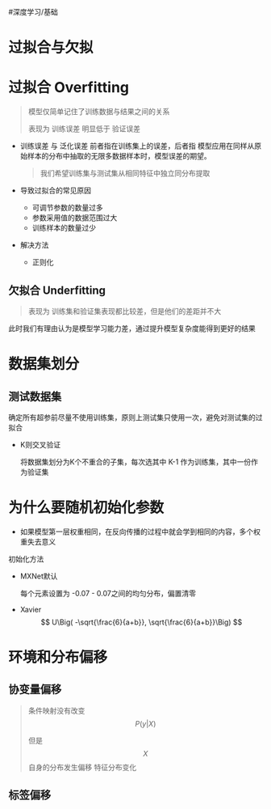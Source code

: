#深度学习/基础 
# 过拟合与欠拟

# 过拟合 Overfitting

> 模型仅简单记住了训练数据与结果之间的关系  
>
> 表现为 训练误差 明显低于 验证误差

* 训练误差 与 泛化误差  前者指在训练集上的误差，后者指 模型应用在同样从原始样本的分布中抽取的无限多数据样本时，模型误差的期望。

  > 我们希望训练集与测试集从相同特征中独立同分布提取

* 导致过拟合的常见原因

  * 可调节参数的数量过多
  * 参数采用值的数据范围过大
  * 训练样本的数量过少

* 解决方法

  * 正则化

## 欠拟合 Underfitting

> 表现为 训练集和验证集表现都比较差，但是他们的差距并不大

此时我们有理由认为是模型学习能力差，通过提升模型复杂度能得到更好的结果

# 数据集划分

## 测试数据集

确定所有超参前尽量不使用训练集，原则上测试集只使用一次，避免对测试集的过拟合

* K则交叉验证 

  将数据集划分为K个不重合的子集，每次选其中 K-1 作为训练集，其中一份作为验证集

# 为什么要随机初始化参数

* 如果模型第一层权重相同，在反向传播的过程中就会学到相同的内容，多个权重失去意义

初始化方法

* MXNet默认

  每个元素设置为 -0.07 - 0.07之间的均匀分布，偏置清零

* Xavier
  $$
  U\Big( -\sqrt{\frac{6}{a+b}}, \sqrt{\frac{6}{a+b}}\Big)
  $$

# 环境和分布偏移

## 协变量偏移

>  条件映射没有改变 $$P(y|X)$$
>
> 但是$$X$$自身的分布发生偏移  特征分布变化

## 标签偏移



